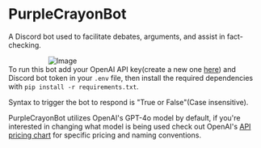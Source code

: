 # PurpleCrayonBot
A Discord bot used to facilitate debates, arguments, and assist in fact-checking.  

&nbsp;&nbsp;&nbsp;&nbsp;&nbsp;&nbsp;&nbsp;&nbsp;&nbsp;&nbsp;&nbsp;&nbsp;&nbsp;&nbsp;&nbsp;&nbsp;&nbsp;&nbsp;&nbsp;&nbsp;![Image](https://github.com/user-attachments/assets/0d51ae63-cf89-4619-8d9d-7d55e2df232b)  
To run this bot add your OpenAI API key(create a new one [here](https://platform.openai.com/settings/organization/api-keys)) and Discord bot token in your `.env` file, then install the required dependencies with 
 `pip install -r requirements.txt`.  
  
Syntax to trigger the bot to respond is "True or False"(Case insensitive).  

PurpleCrayonBot utilizes OpenAI's GPT-4o model by default, if you're interested in changing what model is being used check out OpenAI's [API pricing chart](https://platform.openai.com/docs/pricing) for specific pricing and naming conventions. 
